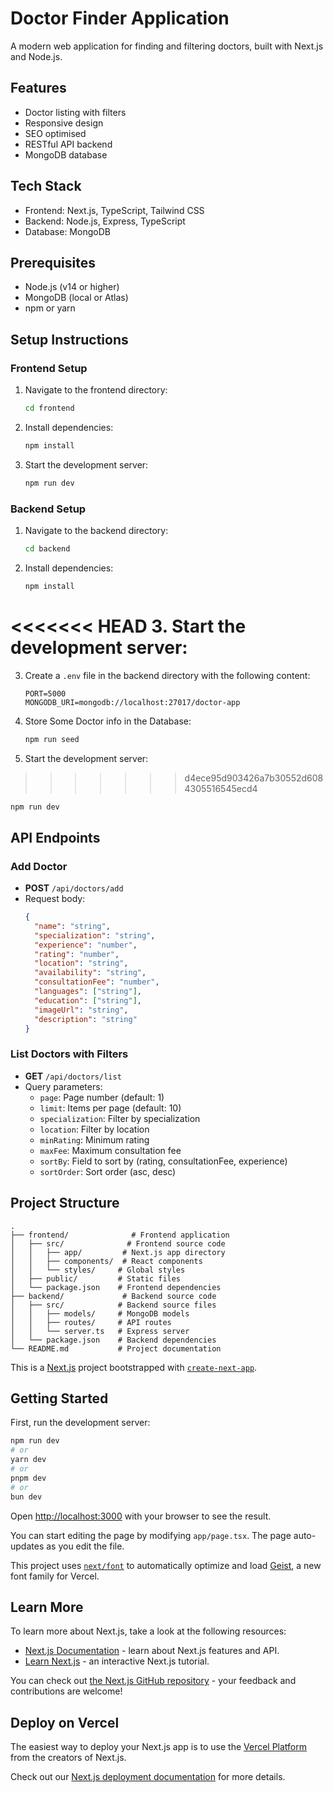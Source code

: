 # Doctor Finder Application

A modern web application for finding and filtering doctors, built with Next.js and Node.js.

## Features

- Doctor listing with filters
- Responsive design
- SEO optimised
- RESTful API backend
- MongoDB database

## Tech Stack

- Frontend: Next.js, TypeScript, Tailwind CSS
- Backend: Node.js, Express, TypeScript
- Database: MongoDB

## Prerequisites

- Node.js (v14 or higher)
- MongoDB (local or Atlas)
- npm or yarn

## Setup Instructions

### Frontend Setup

1. Navigate to the frontend directory:
   ```bash
   cd frontend
   ```
2. Install dependencies:
   ```bash
   npm install
   ```
3. Start the development server:
   ```bash
   npm run dev
   ```

### Backend Setup

1. Navigate to the backend directory:
   ```bash
   cd backend
   ```
2. Install dependencies:
   ```bash
   npm install
   ```
<<<<<<< HEAD
3. Start the development server:
=======
3. Create a `.env` file in the backend directory with the following content:
   ```
   PORT=5000
   MONGODB_URI=mongodb://localhost:27017/doctor-app
   ```
4. Store Some Doctor info in the Database:
   ```bash
   npm run seed
   ```
5. Start the development server:
>>>>>>> d4ece95d903426a7b30552d6084305516545ecd4
   ```bash
   npm run dev
   ```

## API Endpoints

### Add Doctor
- **POST** `/api/doctors/add`
- Request body:
  ```json
  {
    "name": "string",
    "specialization": "string",
    "experience": "number",
    "rating": "number",
    "location": "string",
    "availability": "string",
    "consultationFee": "number",
    "languages": ["string"],
    "education": ["string"],
    "imageUrl": "string",
    "description": "string"
  }
  ```

### List Doctors with Filters
- **GET** `/api/doctors/list`
- Query parameters:
  - `page`: Page number (default: 1)
  - `limit`: Items per page (default: 10)
  - `specialization`: Filter by specialization
  - `location`: Filter by location
  - `minRating`: Minimum rating
  - `maxFee`: Maximum consultation fee
  - `sortBy`: Field to sort by (rating, consultationFee, experience)
  - `sortOrder`: Sort order (asc, desc)

## Project Structure

```
.
├── frontend/              # Frontend application
│   ├── src/              # Frontend source code
│   │   ├── app/         # Next.js app directory
│   │   ├── components/  # React components
│   │   └── styles/     # Global styles
│   ├── public/         # Static files
│   └── package.json    # Frontend dependencies
├── backend/             # Backend source code
│   ├── src/            # Backend source files
│   │   ├── models/     # MongoDB models
│   │   ├── routes/     # API routes
│   │   └── server.ts   # Express server
│   └── package.json    # Backend dependencies
└── README.md           # Project documentation
```

This is a [Next.js](https://nextjs.org) project bootstrapped with [`create-next-app`](https://nextjs.org/docs/app/api-reference/cli/create-next-app).

## Getting Started

First, run the development server:

```bash
npm run dev
# or
yarn dev
# or
pnpm dev
# or
bun dev
```

Open [http://localhost:3000](http://localhost:3000) with your browser to see the result.

You can start editing the page by modifying `app/page.tsx`. The page auto-updates as you edit the file.

This project uses [`next/font`](https://nextjs.org/docs/app/building-your-application/optimizing/fonts) to automatically optimize and load [Geist](https://vercel.com/font), a new font family for Vercel.

## Learn More

To learn more about Next.js, take a look at the following resources:

- [Next.js Documentation](https://nextjs.org/docs) - learn about Next.js features and API.
- [Learn Next.js](https://nextjs.org/learn) - an interactive Next.js tutorial.

You can check out [the Next.js GitHub repository](https://github.com/vercel/next.js) - your feedback and contributions are welcome!

## Deploy on Vercel

The easiest way to deploy your Next.js app is to use the [Vercel Platform](https://vercel.com/new?utm_medium=default-template&filter=next.js&utm_source=create-next-app&utm_campaign=create-next-app-readme) from the creators of Next.js.

Check out our [Next.js deployment documentation](https://nextjs.org/docs/app/building-your-application/deploying) for more details.
